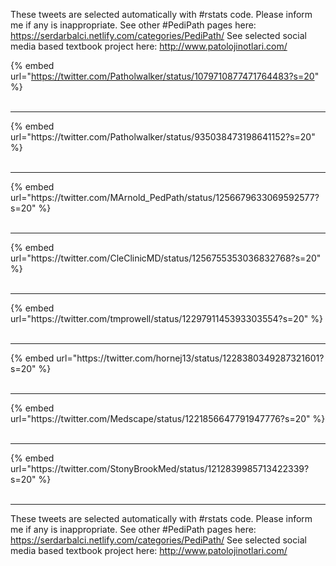 

These tweets are selected automatically with #rstats code. Please inform me if any is inappropriate.
See other #PediPath pages here: https://serdarbalci.netlify.com/categories/PediPath/ 
See selected social media based textbook project here: http://www.patolojinotlari.com/

{% embed url="https://twitter.com/Patholwalker/status/1079710877471764483?s=20" %}<br>
<br>
<hr>
{% embed url="https://twitter.com/Patholwalker/status/935038473198641152?s=20" %}<br>
<br>
<hr>
{% embed url="https://twitter.com/MArnold_PedPath/status/1256679633069592577?s=20" %}<br>
<br>
<hr>
{% embed url="https://twitter.com/CleClinicMD/status/1256755353036832768?s=20" %}<br>
<br>
<hr>
{% embed url="https://twitter.com/tmprowell/status/1229791145393303554?s=20" %}<br>
<br>
<hr>
{% embed url="https://twitter.com/hornej13/status/1228380349287321601?s=20" %}<br>
<br>
<hr>
{% embed url="https://twitter.com/Medscape/status/1221856647791947776?s=20" %}<br>
<br>
<hr>
{% embed url="https://twitter.com/StonyBrookMed/status/1212839985713422339?s=20" %}<br>
<br>
<hr>


These tweets are selected automatically with #rstats code. Please inform me if any is inappropriate.
See other #PediPath pages here: https://serdarbalci.netlify.com/categories/PediPath/ 
See selected social media based textbook project here: http://www.patolojinotlari.com/
